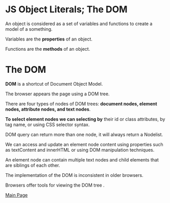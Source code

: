 # JS Object Literals; The DOM
An object is considered as a set of variables and functions to create a model of a something.

Variables are the **properties** of an object.

Functions are the  **methods** of an object.

# The DOM
**DOM** is a shortcut of Document Object Model.

The browser appears the page using a DOM tree. 

There are four types of nodes of DOM trees: 
**document nodes, element nodes, attribute nodes, and text nodes**. 

**To select element nodes we can selecting by** their id or class attributes, by tag name, or using CSS selector syntax. 

DOM query can return more than one node, it will always return a Nodelist. 

We can access and update an element node content using properties such as textContent and innerHTML or using DOM manipulation techniques. 

An element node can contain multiple text nodes and child elements that are siblings of each other.

The implementation of the DOM is inconsistent in older browsers. 

Browsers offer tools for viewing the DOM tree . 

[Main Page](https://basma23.github.io/reading-notes/)

